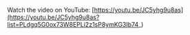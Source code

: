 Watch the video on YouTube: [https://youtu.be/JC5yhg9u8as](https://youtu.be/JC5yhg9u8as?list=PLdgq5G0ox73W8EPLi2z1sP8ymKG3Ib74_)
